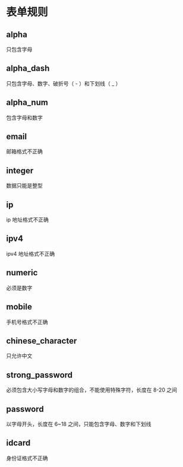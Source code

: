 # 表单规则

## alpha

只包含字母

## alpha_dash

只包含字母、数字、破折号（ - ）和下划线（ \_ ）

## alpha_num

包含字母和数字

## email

邮箱格式不正确

## integer

数据只能是整型

## ip

ip 地址格式不正确

## ipv4

ipv4 地址格式不正确

## numeric

必须是数字

## mobile

手机号格式不正确

## chinese_character

只允许中文

## strong_password

必须包含大小写字母和数字的组合，不能使用特殊字符，长度在 8-20 之间

## password

以字母开头，长度在 6~18 之间，只能包含字母、数字和下划线

## idcard

身份证格式不正确
